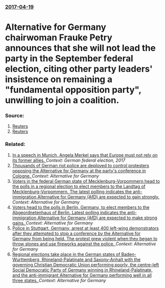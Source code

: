### [2017-04-19](/news/2017/04/19/index.md)

# Alternative for Germany chairwoman Frauke Petry announces that she will not lead the party in the September federal election, citing other party leaders' insistence on remaining a "fundamental opposition party", unwilling to join a coalition. 




### Source:

1. [Reuters](http://www.reuters.com/article/us-germany-election-afd-idUSKBN17L1LC?il=0)
2. [Reuters](http://www.reuters.com/article/us-germany-election-poll-idUSKBN17L0PZ?il=0)

### Related:

1. [In a speech in Munich, Angela Merkel says that Europe must not rely on its former allies. ](/news/2017/05/28/in-a-speech-in-munich-angela-merkel-says-that-europe-must-not-rely-on-its-former-allies.md) _Context: German federal election, 2017_
2. [Thousands of German riot police are deployed to control protesters opposing the Alternative for Germany at the party's conference in Cologne. ](/news/2017/04/22/thousands-of-german-riot-police-are-deployed-to-control-protesters-opposing-the-alternative-for-germany-at-the-party-s-conference-in-cologne.md) _Context: Alternative for Germany_
3. [Voters in the federal German state of Mecklenburg-Vorpommern head to the polls in a regional election to elect members to the Landtag of Mecklenburg-Vorpommern. The latest polling indicates the anti-immigration Alternative for Germany (AfD) are expected to gain strongly. ](/news/2016/09/4/voters-in-the-federal-german-state-of-mecklenburg-vorpommern-head-to-the-polls-in-a-regional-election-to-elect-members-to-the-landtag-of-mec.md) _Context: Alternative for Germany_
4. [Voters head to the polls in Berlin, Germany, to elect members to the Abgeordnetenhaus of Berlin. Latest polling indicates the anti-immigration Alternative for Germany (AfD) are expected to make strong gains. ](/news/2016/09/18/voters-head-to-the-polls-in-berlin-germany-to-elect-members-to-the-abgeordnetenhaus-of-berlin-latest-polling-indicates-the-anti-immigrati.md) _Context: Alternative for Germany_
5. [Police in Stuttgart, Germany, arrest at least 400 left-wing demonstrators after they attempted to stop a conference by the Alternative for Germany from being held. The protest grew violent when they began to throw stones and use fireworks against the police. ](/news/2016/04/30/police-in-stuttgart-germany-arrest-at-least-400-left-wing-demonstrators-after-they-attempted-to-stop-a-conference-by-the-alternative-for-g.md) _Context: Alternative for Germany_
6. [Regional elections take place in the German states of Baden-Wurttemberg, Rhineland-Palatinate and Saxony-Anhalt with the governing Christian Democratic Union performing poorly, the centre-left Social Democratic Party of Germany winning in Rhineland-Palatinate, and the anti-immigrant Alternative for Germany performing well in all three states. ](/news/2016/03/13/regional-elections-take-place-in-the-german-states-of-baden-wa1-4rttemberg-rhineland-palatinate-and-saxony-anhalt-with-the-governing-christia.md) _Context: Alternative for Germany_
